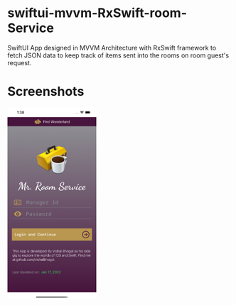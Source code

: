 # swiftui-mvvm-RxSwift-room-Service
SwiftUI App designed in MVVM Architecture with RxSwift framework to fetch JSON data to keep track of items sent into the rooms on room guest's request.

# Screenshots
<img width="200" alt="Login Page" src="https://github.com/vishalbhogal/mr-room-service/blob/main/docs/Screenshots/LoginPageForApp.png">

